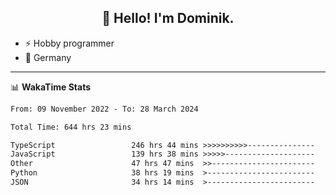 <h2 align="center">👋 Hello! I'm Dominik.</h2>

- ⚡ Hobby programmer
- 📍 Germany

---
📊 **WakaTime Stats**
<!--START_SECTION:waka-->

```txt
From: 09 November 2022 - To: 28 March 2024

Total Time: 644 hrs 23 mins

TypeScript                 246 hrs 44 mins >>>>>>>>>>---------------   38.29 %
JavaScript                 139 hrs 38 mins >>>>>--------------------   21.67 %
Other                      47 hrs 47 mins  >>-----------------------   07.42 %
Python                     38 hrs 19 mins  >------------------------   05.95 %
JSON                       34 hrs 14 mins  >------------------------   05.31 %
```

<!--END_SECTION:waka-->
